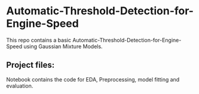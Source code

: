 # Automatic-Threshold-Detection-for-Engine-Speed
This repo contains a basic Automatic-Threshold-Detection-for-Engine-Speed using Gaussian Mixture Models.


## Project files:
Notebook contains the code for EDA, Preprocessing, model fitting and evaluation.

